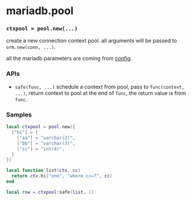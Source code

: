 mariadb.pool
============

### `ctxpool = pool.new(...)`

create a new connection context pool. all arguments will be passed to `orm.new(conn, ...)`.

all the mariadb parameters are coming from [config](config.md).

### APIs
* `safe(func, ...)` schedule a context from pool, pass to `func(context, ...)`, return context to pool at the end of `func`, the return value is from `func`.

### Samples
```lua
local ctxpool = pool.new({
  ["hi"] = {
    ["aa"] = "varchar(2)",
    ["bb"] = "varchar(3)",
    ["cc"] = "int(4)",
  }
})

local function list(ctx, cc)
  return ctx.hi("one", "where cc=?", cc)
end

local row = ctxpool:safe(list, 1)
```
